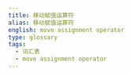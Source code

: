 ```yaml
---
title: 移动赋值运算符
alias: 移动赋值运算符
english: move assignment operator
type: glossary
tags:
  - 词汇表
  - move assignment operator
---
```


